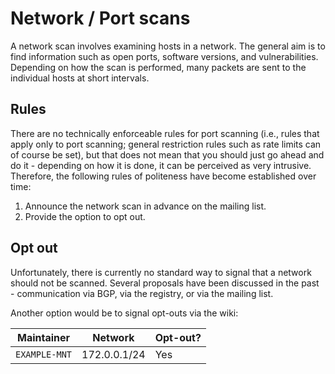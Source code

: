 # Network / Port scans

A network scan involves examining hosts in a network. The general aim is to find information such as open ports, software versions, and vulnerabilities. Depending on how the scan is performed, many packets are sent to the individual hosts at short intervals.

## Rules

There are no technically enforceable rules for port scanning (i.e., rules that apply only to port scanning; general restriction rules such as rate limits can of course be set), but that does not mean that you should just go ahead and do it - depending on how it is done, it can be perceived as very intrusive. Therefore, the following rules of politeness have become established over time:

1. Announce the network scan in advance on the mailing list.
2. Provide the option to opt out.

## Opt out

Unfortunately, there is currently no standard way to signal that a network should not be scanned. Several proposals have been discussed in the past - communication via BGP, via the registry, or via the mailing list.

Another option would be to signal opt-outs via the wiki:

| Maintainer | Network | Opt-out? |
| --- | --- | --- |
| `EXAMPLE-MNT` | 172.0.0.1/24 | Yes |
